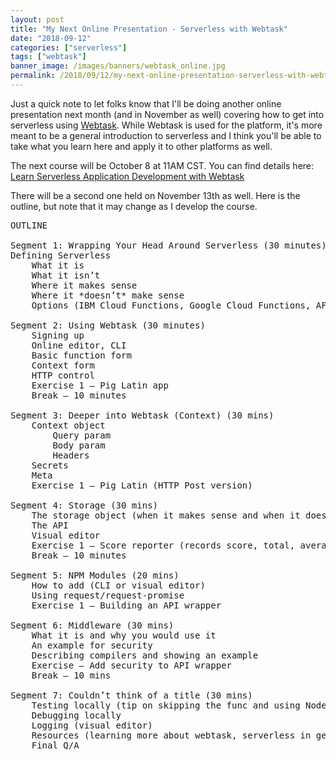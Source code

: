 ```yaml
---
layout: post
title: "My Next Online Presentation - Serverless with Webtask"
date: "2018-09-12"
categories: ["serverless"]
tags: ["webtask"]
banner_image: /images/banners/webtask_online.jpg
permalink: /2018/09/12/my-next-online-presentation-serverless-with-webtask
---
```


Just a quick note to let folks know that I'll be doing another online presentation next month (and in November as well) covering how to get into serverless using [Webtask](https://webtask.io). While Webtask is used for the platform, it's more meant to be a general introduction to serverless and I think you'll be able to take what you learn here and apply it to other platforms as well.

The next course will be October 8 at 11AM CST. You can find details here: [Learn Serverless Application Development with Webtask](https://www.safaribooksonline.com/live-training/courses/learn-serverless-application-development-with-webtask/0636920215011/)

There will be a second one held on November 13th as well. Here is the outline, but note that it may change as I develop the course.


<pre>
OUTLINE

Segment 1: Wrapping Your Head Around Serverless (30 minutes)
Defining Serverless
	What it is
	What it isn’t
	Where it makes sense
	Where it *doesn’t* make sense
	Options (IBM Cloud Functions, Google Cloud Functions, AF, Lambda, Webtask)

Segment 2: Using Webtask (30 minutes)
	Signing up
	Online editor, CLI
	Basic function form
	Context form
	HTTP control
	Exercise 1 – Pig Latin app
	Break – 10 minutes

Segment 3: Deeper into Webtask (Context) (30 mins)
	Context object
		Query param
		Body param
		Headers
	Secrets
	Meta
	Exercise 1 – Pig Latin (HTTP Post version)

Segment 4: Storage (30 mins)
	The storage object (when it makes sense and when it doesn’t)
	The API
	Visual editor
	Exercise 1 – Score reporter (records score, total, average)
	Break – 10 minutes

Segment 5: NPM Modules (20 mins)
	How to add (CLI or visual editor)
	Using request/request-promise
	Exercise 1 – Building an API wrapper

Segment 6: Middleware (30 mins)
	What it is and why you would use it
	An example for security
	Describing compilers and showing an example
	Exercise – Add security to API wrapper
	Break – 10 mins

Segment 7: Couldn’t think of a title (30 mins)
	Testing locally (tip on skipping the func and using Node as a script)
	Debugging locally
	Logging (visual editor)
	Resources (learning more about webtask, serverless in general)
	Final Q/A	
</pre>


